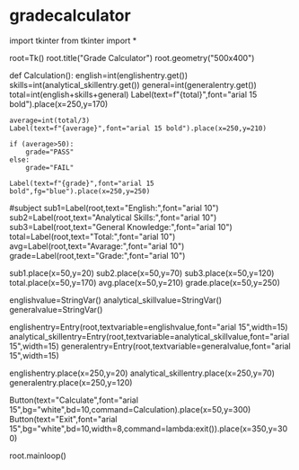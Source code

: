 # gradecalculator
import tkinter
from tkinter import *

root=Tk()
root.title("Grade Calculator")
root.geometry("500x400")

def Calculation():
    english=int(englishentry.get())
    skills=int(analytical_skillentry.get())
    general=int(generalentry.get())
    total=int(english+skills+general)
    Label(text=f"{total}",font="arial 15 bold").place(x=250,y=170)

    average=int(total/3)
    Label(text=f"{average}",font="arial 15 bold").place(x=250,y=210)

    if (average>50):
        grade="PASS"
    else:
        grade="FAIL"

    Label(text=f"{grade}",font="arial 15 bold",fg="blue").place(x=250,y=250)



#subject
sub1=Label(root,text="English:",font="arial 10")
sub2=Label(root,text="Analytical Skills:",font="arial 10")
sub3=Label(root,text="General Knowledge:",font="arial 10")
total=Label(root,text="Total:",font="arial 10")
avg=Label(root,text="Avarage:",font="arial 10")
grade=Label(root,text="Grade:",font="arial 10")

sub1.place(x=50,y=20)
sub2.place(x=50,y=70)
sub3.place(x=50,y=120)
total.place(x=50,y=170)
avg.place(x=50,y=210)
grade.place(x=50,y=250)

englishvalue=StringVar()
analytical_skillvalue=StringVar()
generalvalue=StringVar()

englishentry=Entry(root,textvariable=englishvalue,font="arial 15",width=15)
analytical_skillentry=Entry(root,textvariable=analytical_skillvalue,font="arial 15",width=15)
generalentry=Entry(root,textvariable=generalvalue,font="arial 15",width=15)

englishentry.place(x=250,y=20)
analytical_skillentry.place(x=250,y=70)
generalentry.place(x=250,y=120)

Button(text="Calculate",font="arial 15",bg="white",bd=10,command=Calculation).place(x=50,y=300)
Button(text="Exit",font="arial 15",bg="white",bd=10,width=8,command=lambda:exit()).place(x=350,y=300)



root.mainloop()
